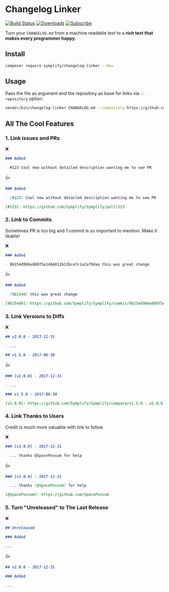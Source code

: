 # Changelog Linker

[![Build Status](https://img.shields.io/travis/Symplify/ChangelogLinker/master.svg?style=flat-square)](https://travis-ci.org/Symplify/ChangelogLinker)
[![Downloads](https://img.shields.io/packagist/dt/symplify/changelog-linker.svg?style=flat-square)](https://packagist.org/packages/symplify/changelog-linker)
[![Subscribe](https://img.shields.io/badge/subscribe-to--releases-green.svg?style=flat-square)](https://libraries.io/packagist/symplify%2Fchangelog-linker)

Turn your `CHANGELOG.md` from a machine readable text to a **rich text that makes every programmer happy**.

## Install

```bash
composer require symplify/changelog-linker --dev
```

## Usage

Pass the file as argument and the repository as base for links via `--repository` option:

```bash
vendor/bin/changelog-linker CHANGELOG.md --repository https://github.com/symplify/symplify
```

## All The Cool Features

### 1. Link issues and PRs

:x:

```markdown
### Added

- #123 Cool new without detailed description wanting me to see PR
```

:+1:

```markdown
### Added

- [#123] Cool new without detailed description wanting me to see PR

[#123]: https://github.com/Symplify/Symplify/pull/123
```

### 2. Link to Commits

Sometimes PR is too big and 1 commit is so important to mention. Make it likable!

:x:

```markdown
### Added

- 9b154d9b6e88075e14b6812613bce7c1a2a79daa this was great change
```

:+1:

```markdown
### Added

- [9b154d] this was great change

[9b154d9]: https://github.com/Symplify/Symplify/commit/9b154d9b6e88075e14b6812613bce7c1a2a79daa
```

### 3. Link Versions to Diffs

:x:

```markdown
## v2.0.0 - 2017-12-31

- ...

## v1.5.0 - 2017-06-30
```

:+1:

```markdown
### [v2.0.0] - 2017-12-31

- ...

### v1.5.0 - 2017-06-30

[v2.0.0]: https://github.com/Symplify/Symplify/compare/v1.5.0...v2.0.0
```

### 4. Link Thanks to Users

Credit is much more valuable with link to follow

:x:

```markdown
### [v2.0.0] - 2017-12-31

- ... thanks @SpacePossum for help
```

:+1:

```markdown
### [v2.0.0] - 2017-12-31

- ... thanks [@SpacePossum] for help

[@SpacePossum]: https://github.com/SpacePossum
```


### 5. Turn "Unreleased" to The Last Release


:x:

```markdown
## Unreleased

### Added

...
```

:+1:

```markdown
## v2.0.0 - 2017-12-31

### Added

... 
```
